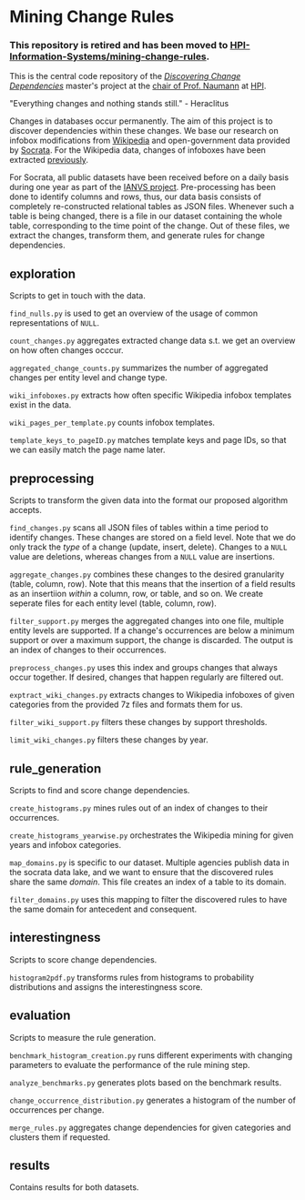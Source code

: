 # Mining Change Rules

### This repository is retired and has been moved to [HPI-Information-Systems/mining-change-rules](https://github.com/HPI-Information-Systems/mining-change-rules).

This is the central code repository of the [_Discovering Change Dependencies_](https://hpi.de/naumann/teaching/master-projects/discovering-change-dependencies.html) master's project at the [chair of Prof. Naumann](https://hpi.de/naumann/home.html) at [HPI](https://hpi.de/).

"Everything changes and nothing stands still." - Heraclitus

Changes in databases occur permanently.
The aim of this project is to discover dependencies within these changes.
We base our research on infobox modifications from [Wikipedia](https://en.wikipedia.org/wiki/Main_Page) and open-government data provided by [Socrata](https://www.tylertech.com/products/socrata).
For the Wikipedia data, changes of infoboxes have been extracted [previously](https://hpi.de/naumann/projects/data-profiling-and-analytics/change-exploration/structured-object-matching-across-web-page-revisions.html).

For Socrata, all public datasets have been received before on a daily basis during one year as part of the [IANVS project](https://hpi.de/naumann/projects/data-profiling-and-analytics/change-exploration.html).
Pre-processing has been done to identify columns and rows, thus, our data basis consists of completely re-constructed relational tables as JSON files.
Whenever such a table is being changed, there is a file in our dataset containing the whole table, corresponding to the time point of the change.
Out of these files, we extract the changes, transform them, and generate rules for change dependencies.

## exploration
Scripts to get in touch with the data.

`find_nulls.py` is used to get an overview of the usage of common representations of `NULL`.

`count_changes.py` aggregates extracted change data s.t. we get an overview on how often changes occcur.

`aggregated_change_counts.py` summarizes the number of aggregated changes per entity level and change type.

`wiki_infoboxes.py` extracts how often specific Wikipedia infobox templates exist in the data.

`wiki_pages_per_template.py` counts infobox templates.

`template_keys_to_pageID.py` matches template keys and page IDs, so that we can easily match the page name later.

## preprocessing
Scripts to transform the given data into the format our proposed algorithm accepts.

`find_changes.py` scans all JSON files of tables within a time period to identify changes.
These changes are stored on a field level.
Note that we do only track the _type_ of a change (update, insert, delete).
Changes to a `NULL` value are deletions, whereas changes from a `NULL` value are insertions.

`aggregate_changes.py` combines these changes to the desired granularity (table, column, row).
Note that this means that the insertion of a field results as an insertiion _within_ a column, row, or table, and so on.
We create seperate files for each entity level (table, column, row).

`filter_support.py` merges the aggregated changes into one file, multiple entity levels are supported.
If a change's occurrences are below a minimum support or over a maximum support, the change is discarded.
The output is an index of changes to their occurrences.

`preprocess_changes.py` uses this index and groups changes that always occur together.
If desired, changes that happen regularly are filtered out.

`exptract_wiki_changes.py` extracts changes to Wikipedia infoboxes of given categories from the provided 7z files and formats them for us.

`filter_wiki_support.py` filters these changes by support thresholds.

`limit_wiki_changes.py` filters these changes by year.

## rule_generation
Scripts to find and score change dependencies.

`create_histograms.py` mines rules out of an index of changes to their occurrences.

`create_histograms_yearwise.py` orchestrates the Wikipedia mining for given years and infobox categories.

`map_domains.py` is specific to our dataset.
Multiple agencies publish data in the socrata data lake, and we want to ensure that the discovered rules share the same _domain_.
This file creates an index of a table to its domain.

`filter_domains.py` uses this mapping to filter the discovered rules to have the same domain for antecedent and consequent.

## interestingness
Scripts to score change dependencies.

`histogram2pdf.py` transforms rules from histograms to probability distributions and assigns the interestingness score.


## evaluation
Scripts to measure the rule generation.

`benchmark_histogram_creation.py` runs different experiments with changing parameters to evaluate the performance of the rule mining step.

`analyze_benchmarks.py` generates plots based on the benchmark results.

`change_occurrence_distribution.py` generates a histogram of the number of occurrences per change.

`merge_rules.py` aggregates change dependencies for given categories and clusters them if requested.

## results

Contains results for both datasets.

